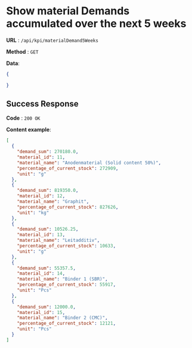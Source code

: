 # Show material Demands accumulated over the next 5 weeks

**URL** : `/api/kpi/materialDemand5Weeks`

**Method** : `GET`

**Data**: 

```json
{
    
}
```

## Success Response

**Code** : `200 OK`

**Content example**:
```json
[
  {
    "demand_sum": 270180.0,
    "material_id": 11,
    "material_name": "Anodenmaterial (Solid content 50%)",
    "percentage_of_current_stock": 272909,
    "unit": "g"
  },
  {
    "demand_sum": 819350.0,
    "material_id": 12,
    "material_name": "Graphit",
    "percentage_of_current_stock": 827626,
    "unit": "kg"
  },
  {
    "demand_sum": 10526.25,
    "material_id": 13,
    "material_name": "Leitadditiv",
    "percentage_of_current_stock": 10633,
    "unit": "g"
  },
  {
    "demand_sum": 55357.5,
    "material_id": 14,
    "material_name": "Binder 1 (SBR)",
    "percentage_of_current_stock": 55917,
    "unit": "Pcs"
  },
  {
    "demand_sum": 12000.0,
    "material_id": 15,
    "material_name": "Binder 2 (CMC)",
    "percentage_of_current_stock": 12121,
    "unit": "Pcs"
  }
]
```